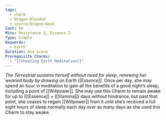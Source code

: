 ```yaml
---
tags:
  - charm
  - Dragon-Blooded
  - source/dragon-book
Cost: 5m
Mins: Resistance 3, Essence 2
Type: Simple
Keywords:
  - Earth
Duration: One scene
Prerequisite Charms:
  - "[[Uneating Earth Meditation]]"
---
```

*The Terrestrial sustains herself without need for sleep, renewing her wearied body by drawing on Earth [[Essence]].*
Once per day, she may spend an hour in meditation to gain all the benefits of a good night’s sleep, including a point of [[Willpower]]. She may use this Charm to remain awake for up to ([[Essence]] + [[Stamina]]) days without hindrance, but past that point, she ceases to regain [[Willpower]] from it until she’s received a full eight hours of sleep normally each day over as many days as she used this Charm to stay awake.